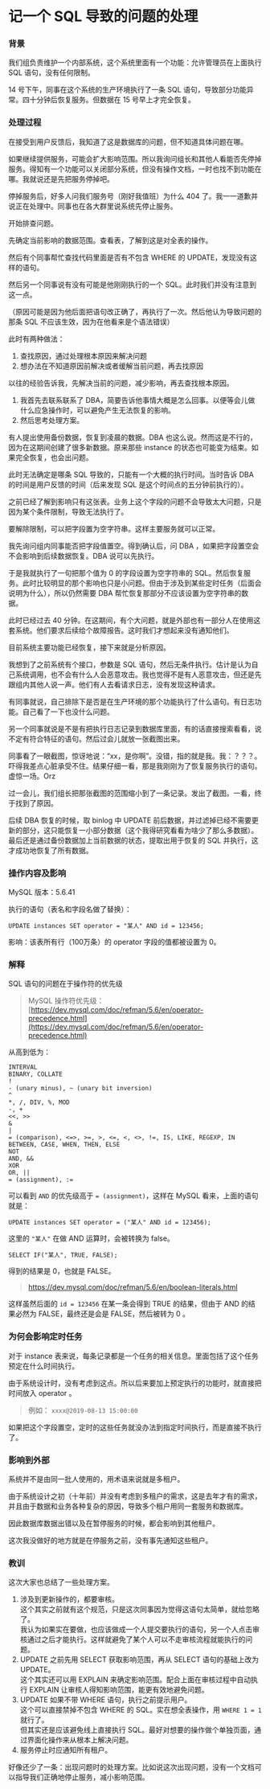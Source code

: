 # 记一个 SQL 导致的问题的处理



### 背景

我们组负责维护一个内部系统，这个系统里面有一个功能：允许管理员在上面执行 SQL 语句，没有任何限制。

14 号下午，同事在这个系统的生产环境执行了一条 SQL 语句，导致部分功能异常。四十分钟后恢复服务。但数据在 15 号早上才完全恢复。

<!-- more -->

### 处理过程

在接受到用户反馈后，我知道了这是数据库的问题，但不知道具体问题在哪。

如果继续提供服务，可能会扩大影响范围。所以我询问组长和其他人看能否先停掉服务。得知有一个功能可以关闭部分系统，但没有操作文档，一时也找不到功能在哪。我就说还是先把服务停掉吧。

停掉服务后，好多人问我们服务号（刚好我值班）为什么 404 了。我一一道歉并说正在处理中。同事也在各大群里说系统先停止服务。

开始排查问题。

先确定当前影响的数据范围。查看表，了解到这是对全表的操作。

然后有个同事帮忙查找代码里面是否有不包含 WHERE 的 UPDATE，发现没有这样的语句。  

然后另一个同事说有没有可能是他刚刚执行的一个 SQL。此时我们并没有注意到这一点。

（原因可能是因为他后面把语句改正确了，再执行了一次。然后他认为导致问题的那条 SQL 不应该生效，因为在他看来是个语法错误）

此时有两种做法：  
1. 查找原因，通过处理根本原因来解决问题
2. 想办法在不知道原因前解决或者缓解当前问题，再去找原因

以往的经验告诉我，先解决当前的问题，减少影响，再去查找根本原因。

1. 我首先去联系联系了 DBA，简要告诉他事情大概是怎么回事。以便等会儿做什么应急操作时，可以避免产生无法恢复的影响。  
2. 然后思考处理方案。

有人提出使用备份数据，恢复到凌晨的数据。DBA 也这么说。然而这是不行的，因为在这期间创建了很多新数据。原来那些 instance 的状态也可能变为结束。如果完全恢复，也会出问题。

此时无法确定是哪条 SQL 导致的，只能有一个大概的执行时间。当时告诉 DBA 的时间是用户反馈的时间（后来发现 SQL 是这个时间点的五分钟前执行的）。

之前已经了解到影响只有这张表。业务上这个字段的问题不会导致太大问题，只是因为某个条件限制，导致无法执行了。

要解除限制，可以把字段置为空字符串。这样主要服务就可以正常。

我先询问组内同事能否把字段值置空。得到确认后，问 DBA ，如果把字段置空会不会影响到后续数据恢复。DBA 说可以先执行。

于是我就执行了一句把那个值为 0 的字段设置为空字符串的 SQL。然后恢复服务。此时比较明显的那个影响也只是小问题。但由于涉及到某些定时任务（后面会说明为什么），所以仍然需要 DBA 帮忙恢复那部分不应该设置为空字符串的数据。

此时已经过去 40 分钟。在这期间，有个大问题，就是外部也有一部分人在使用这套系统。他们要求后续给个故障报告。这时我们才想起来没有通知他们。

目前系统主要功能已经恢复，接下来就是分析原因。

我想到了之前系统有个接口，参数是 SQL 语句，然后无条件执行。估计是认为自己系统调用，也不会有什么人会恶意攻击。我也觉得不是有人恶意攻击，但还是先跟组内其他人说一声。他们有人去看请求日志，没有发现这种请求。

有同事就说，自己排除下是否是在生产环境的那个功能执行了什么语句。有日志功能。自己看了一下也没什么问题。

另一个同事就说是不是有把执行日志记录到数据库里面，有的话直接搜索看看，说不定有符合特征的语句。然后过会儿就放一张截图出来。

同事看了一眼截图，惊讶地说：“xx，是你啊”。没错，指的就是我。我：？？？。吓得我差点心脏承受不住。结果仔细一看，那是我刚刚为了恢复服务执行的语句。虚惊一场。Orz

过一会儿，我们组长把那张截图的范围缩小到了一条记录。发出了截图。一看，终于找到了原因。

后续 DBA 恢复的时候，取 binlog 中 UPDATE 前后数据，并过滤掉已经不需要更新的部分，这只能恢复一小部分数据（这个我得研究看看为啥少了那么多数据）。最后还是通过备份数据加上当前数据的状态，提取出用于恢复的 SQL 并执行，这才成功地恢复了所有数据。

### 操作内容及影响

MySQL 版本：5.6.41

执行的语句（表名和字段名做了替换）：

```mysql
UPDATE instances SET operator = "某人" AND id = 123456;
```

影响：该表所有行（100万条）的 operator 字段的值都被设置为 0。

### 解释

SQL 语句的问题在于操作符的优先级  

> MySQL 操作符优先级：  
> [https://dev.mysql.com/doc/refman/5.6/en/operator-precedence.html](https://dev.mysql.com/doc/refman/5.6/en/operator-precedence.html)

从高到低为：  

```
INTERVAL
BINARY, COLLATE
!
- (unary minus), ~ (unary bit inversion)
^
*, /, DIV, %, MOD
-, +
<<, >>
&
|
= (comparison), <=>, >=, >, <=, <, <>, !=, IS, LIKE, REGEXP, IN
BETWEEN, CASE, WHEN, THEN, ELSE
NOT
AND, &&
XOR
OR, ||
= (assignment), :=
```

可以看到 `AND` 的优先级高于 `= (assignment)`，这样在 MySQL 看来，上面的语句就是：  

```mysql
UPDATE instances SET operator = ("某人" AND id = 123456);
```

这里的 `"某人"` 在做 AND 运算时，会被转换为 false。

```mysql
SELECT IF("某人", TRUE, FALSE);
```
得到的结果是 0，也就是 FALSE。  

> https://dev.mysql.com/doc/refman/5.6/en/boolean-literals.html

这样虽然后面的 `id = 123456` 在某一条会得到 TRUE 的结果，但由于 AND 的结果必然为 FALSE，最终还是会是 FALSE，然后被转为 0 。

### 为何会影响定时任务

对于 instance 表来说，每条记录都是一个任务的相关信息。里面包括了这个任务预定在什么时间执行。  

由于系统设计时，没有考虑到这点。所以后来要加上预定执行的功能时，就直接把时间放入 operator 。  
> 例如： `xxxx@2019-08-13 15:00:00`

如果把这个字段置空，定时的这些任务就没办法到指定时间执行，而是直接不执行了。

### 影响到外部

系统并不是由同一批人使用的，用术语来说就是多租户。

由于系统设计之初（十年前）并没有考虑到多租户的需求，这是去年才有的需求，并且由于数据和业务各种复杂的原因，导致多个租户用同一套服务和数据库。

因此数据库数据出错以及在暂停服务的时候，都会影响到其他租户。

这次我没做好的地方就是在停服务之前，没有事先通知这些租户。

### 教训

这次大家也总结了一些处理方案。

1. 涉及到更新操作的，都要审核。  
   这个其实之前就有这个规范，只是这次同事因为觉得这语句太简单，就给忽略了。  
   我认为如果实在要做，也应该做成一个人提交要执行的语句，另一个人点击审核通过之后才能执行。这样就避免了某个人可以不走审核流程就能执行的问题。
2. UPDATE 之前先用 SELECT 获取影响范围，再从 SELECT 语句的基础上改为 UPDATE。  
   这个其实还可以用 EXPLAIN 来确定影响范围。配合上面在审核过程中自动执行 EXPLAIN 让审核人得知影响范围，能更有效地避免问题。
3. UPDATE 如果不带 WHERE 语句，执行之前提示用户。  
   这个可以直接禁掉不包含 WHERE 的 SQL。实在想全表操作，用 `WHERE 1 = 1` 就行了。  
   但其实还是应该避免线上直接执行 SQL。最好对想要的操作做个单独页面，通过界面化操作来从根本上解决问题。
4. 服务停止时应通知所有租户。

好像还少了一条：出现问题时的处理方案。比如说这次出现问题，没有一个文档可以指导我们正确地停止服务，减小影响范围。  
